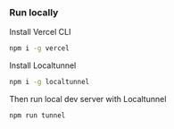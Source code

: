 ### Run locally

Install Vercel CLI

```bash
npm i -g vercel
```

Install Localtunnel

```bash
npm i -g localtunnel
```

Then run local dev server with Localtunnel

```bash
npm run tunnel
```